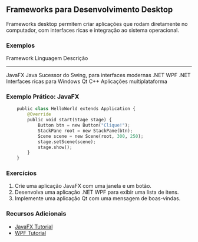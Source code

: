 ## Frameworks para Desenvolvimento Desktop

Frameworks desktop permitem criar aplicações que rodam diretamente no
computador, com interfaces ricas e integração ao sistema operacional.

### Exemplos

  Framework   Linguagem   Descrição
  ----------- ----------- ---------------------------------------------
  JavaFX      Java        Sucessor do Swing, para interfaces modernas
  .NET WPF    .NET        Interfaces ricas para Windows
  Qt          C++         Aplicações multiplataforma

### Exemplo Prático: JavaFX
```python
    public class HelloWorld extends Application {
        @Override
        public void start(Stage stage) {
            Button btn = new Button("Clique!");
            StackPane root = new StackPane(btn);
            Scene scene = new Scene(root, 300, 250);
            stage.setScene(scene);
            stage.show();
        }
    }
```

### Exercícios

1.  Crie uma aplicação JavaFX com uma janela e um botão.
2.  Desenvolva uma aplicação .NET WPF para exibir uma lista de itens.
3.  Implemente uma aplicação Qt com uma mensagem de boas-vindas.

### Recursos Adicionais

-   [JavaFX Tutorial](https://openjfx.io/)
-   [WPF
    Tutorial](https://learn.microsoft.com/en-us/dotnet/desktop/wpf/get-started/create-wpf-app-visual-studio)

